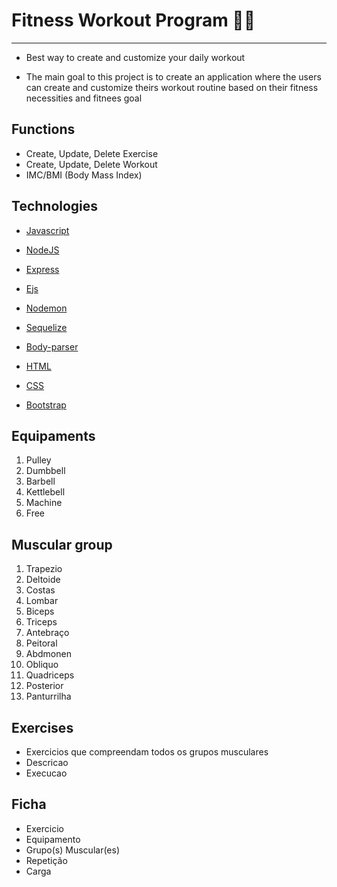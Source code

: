 # Fitness Workout Program :muscle::sunglasses:

***

* Best way to create and customize your daily workout 

* The main goal to this project is to create an application where the users can create and customize theirs workout routine based on their fitness necessities and fitnees goal 

## Functions

* Create, Update, Delete Exercise
* Create, Update, Delete Workout
* IMC/BMI (Body Mass Index)

## Technologies

* [Javascript](https://www.javascript.com/)

* [NodeJS](https://nodejs.org/en/)

* [Express](https://expressjs.com/)

* [Ejs](https://ejs.co/)

* [Nodemon](https://nodemon.io/)

* [Sequelize](https://sequelize.org/)

* [Body-parser](https://www.npmjs.com/package/body-parser)

* [HTML](https://html.com/)

* [CSS](https://www.w3schools.com/css/)

* [Bootstrap](https://getbootstrap.com/)

## Equipaments

1. Pulley
2. Dumbbell 
3. Barbell 
4. Kettlebell
5. Machine
6. Free 

## Muscular group 

1. Trapezio
2. Deltoide
3. Costas
4. Lombar
5. Biceps
6. Triceps
7. Antebraço
8. Peitoral
9. Abdmonen
10. Obliquo
11. Quadriceps
12. Posterior
13. Panturrilha 

## Exercises 

* Exercicios que compreendam todos os grupos musculares
* Descricao 
* Execucao

## Ficha

* Exercicio
* Equipamento 
* Grupo(s) Muscular(es)
* Repetição
* Carga
